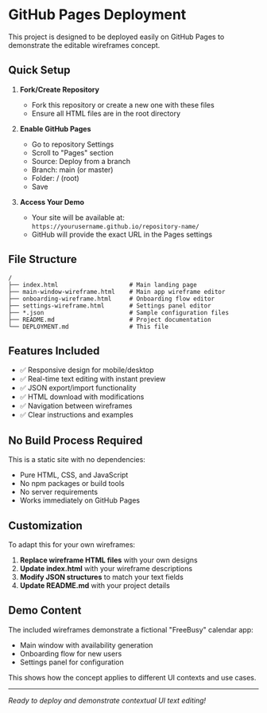 # GitHub Pages Deployment

This project is designed to be deployed easily on GitHub Pages to demonstrate the editable wireframes concept.

## Quick Setup

1. **Fork/Create Repository**
   - Fork this repository or create a new one with these files
   - Ensure all HTML files are in the root directory

2. **Enable GitHub Pages**
   - Go to repository Settings
   - Scroll to "Pages" section  
   - Source: Deploy from a branch
   - Branch: main (or master)
   - Folder: / (root)
   - Save

3. **Access Your Demo**
   - Your site will be available at: `https://yourusername.github.io/repository-name/`
   - GitHub will provide the exact URL in the Pages settings

## File Structure

```
/
├── index.html                    # Main landing page
├── main-window-wireframe.html    # Main app wireframe editor
├── onboarding-wireframe.html     # Onboarding flow editor  
├── settings-wireframe.html       # Settings panel editor
├── *.json                        # Sample configuration files
├── README.md                     # Project documentation
└── DEPLOYMENT.md                 # This file
```

## Features Included

- ✅ Responsive design for mobile/desktop
- ✅ Real-time text editing with instant preview
- ✅ JSON export/import functionality
- ✅ HTML download with modifications
- ✅ Navigation between wireframes
- ✅ Clear instructions and examples

## No Build Process Required

This is a static site with no dependencies:
- Pure HTML, CSS, and JavaScript
- No npm packages or build tools
- No server requirements
- Works immediately on GitHub Pages

## Customization

To adapt this for your own wireframes:

1. **Replace wireframe HTML files** with your own designs
2. **Update index.html** with your wireframe descriptions
3. **Modify JSON structures** to match your text fields
4. **Update README.md** with your project details

## Demo Content

The included wireframes demonstrate a fictional "FreeBusy" calendar app:
- Main window with availability generation
- Onboarding flow for new users  
- Settings panel for configuration

This shows how the concept applies to different UI contexts and use cases.

---

*Ready to deploy and demonstrate contextual UI text editing!*